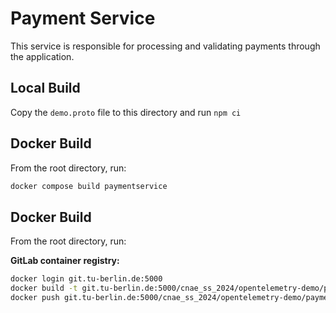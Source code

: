 # Payment Service

This service is responsible for processing and validating payments through the
application.

## Local Build

Copy the `demo.proto` file to this directory and run `npm ci`

## Docker Build

From the root directory, run:

```sh
docker compose build paymentservice
```
## Docker Build

From the root directory, run:

**GitLab container registry:**
```sh
docker login git.tu-berlin.de:5000
docker build -t git.tu-berlin.de:5000/cnae_ss_2024/opentelemetry-demo/paymentservice:original -f ./src/paymentservice/Dockerfile .
docker push git.tu-berlin.de:5000/cnae_ss_2024/opentelemetry-demo/paymentservice:original
```
